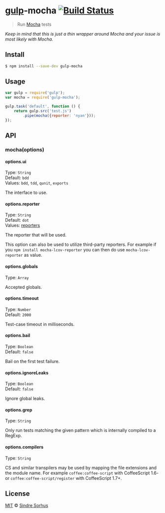 # [gulp](http://gulpjs.com)-mocha [![Build Status](https://travis-ci.org/sindresorhus/gulp-mocha.svg?branch=master)](https://travis-ci.org/sindresorhus/gulp-mocha)

> Run [Mocha](http://visionmedia.github.io/mocha/) tests

*Keep in mind that this is just a thin wrapper around Mocha and your issue is most likely with Mocha.*


## Install

```bash
$ npm install --save-dev gulp-mocha
```


## Usage

```js
var gulp = require('gulp');
var mocha = require('gulp-mocha');

gulp.task('default', function () {
	return gulp.src('test.js')
		.pipe(mocha({reporter: 'nyan'}));
});
```


## API

### mocha(options)


#### options.ui

Type: `String`  
Default: `bdd`  
Values: `bdd`, `tdd`, `qunit`, `exports`

The interface to use.


#### options.reporter

Type: `String`  
Default: `dot`  
Values: [reporters](https://github.com/visionmedia/mocha/tree/master/lib/reporters)

The reporter that will be used.

This option can also be used to utilize third-party reporters. For example if you `npm install mocha-lcov-reporter` you can then do use `mocha-lcov-reporter` as value.


#### options.globals

Type: `Array`

Accepted globals.


#### options.timeout

Type: `Number`  
Default: `2000`

Test-case timeout in milliseconds.


#### options.bail

Type: `Boolean`  
Default: `false`

Bail on the first test failure.


#### options.ignoreLeaks

Type: `Boolean`  
Default: `false`

Ignore global leaks.


#### options.grep

Type: `String`

Only run tests matching the given pattern which is internally compiled to a RegExp.

#### options.compilers

Type: `String`

CS and similar transpilers may be used by mapping the file extensions and the module name. For example `coffee:coffee-script` with CoffeeScript 1.6- or `coffee:coffee-script/register` with CoffeeScript 1.7+.

## License

[MIT](http://opensource.org/licenses/MIT) © [Sindre Sorhus](http://sindresorhus.com)
